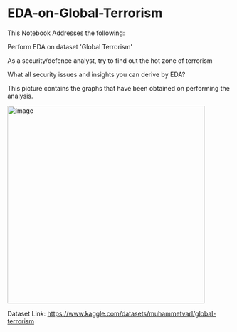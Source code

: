# EDA-on-Global-Terrorism
This Notebook Addresses the following:

Perform EDA on dataset 'Global Terrorism'

As a security/defence analyst, try to find out the hot zone of terrorism

What all security issues and insights you can derive by EDA?

This picture contains the graphs that have been obtained on performing the analysis. 

<img width="443" alt="image" src="https://user-images.githubusercontent.com/92543770/228315745-365329ec-ec83-4147-ac45-d58d575d4864.png">

Dataset Link: https://www.kaggle.com/datasets/muhammetvarl/global-terrorism

